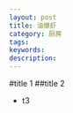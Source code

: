 ```yaml
---
layout: post
title: 油爆虾
category: 厨房
tags: 
keywords: 
description: 
---
```


#title 1
##title 2
+ t3
